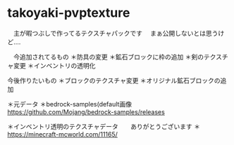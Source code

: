 # takoyaki-pvptexture
　主が暇つぶしで作ってるテクスチャパックです
 　まぁ公開しないとは思うけど....
  
 　今追加されてるもの
  ＊防具の変更
  ＊鉱石ブロックに枠の追加
  ＊剣のテクスチャ変更
  ＊インベントリの透明化
  
  今後作りたいもの
  ＊ブロックのテクスチャ変更
  ＊オリジナル鉱石ブロックの追加
  
  ＊元データ
  ＊bedrock-samples(default画像
   https://github.com/Mojang/bedrock-samples/releases
   
   ＊インベントリ透明のテクスチャデータ　　ありがとうございます
   ＊https://minecraft-mcworld.com/11165/

